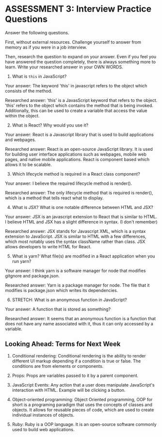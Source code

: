 # ASSESSMENT 3: Interview Practice Questions

Answer the following questions.

First, without external resources. Challenge yourself to answer from memory as if you were in a job interview.

Then, research the question to expand on your answer. Even if you feel you have answered the question completely, there is always something more to learn. Write your researched answer in your OWN WORDS.


1. What is `this` in JavaScript?

  Your answer:
The keyword 'this' in javascript refers to the object which consists of the method.

  Researched answer:
'this' is a JavasScript keyword that refers to the object. 'this' refers to the object which contains the method that is being invoked. Additionally, this can be used to create a variable that access the value within the object.

2. What is React? Why would you use it?

  Your answer:
React is a Javascript library that is used to build applications and webpages.

  Researched answer:
React is an open-source JavaScript library. It is used for building user interface applications such as webpages, mobile web pages, and native mobile applications. React is component based which allows it to be scalable.

3. Which lifecycle method is required in a React class component?

  Your answer:
I believe the required lifecycle method is render().

  Researched answer:
The only lifecycle method that is required is render(), which is a method that tells react what to display.


4. What is JSX? What is one notable difference between HTML and JSX?

  Your answer:
JSX is an javascript extension to React that is similar to HTML. I believe HTML and JSX has a slight difference in syntax. (I don't remember)

  Researched answer:
JSX stands for Javascript XML, which is a syntax extension to JavaScript. JSX is similar to HTML with a few differences, which most notably uses the syntax className rather than class. JSX allows developers to write HTML for React.

5. What is yarn? What file(s) are modified in a React application when you run yarn?

  Your answer:
I think yarn is a software manager for node that modifies gitgnore and package.json.

  Researched answer:
Yarn is a package manager for node. The file that it modifies is package.json which writes its dependencies.


6. STRETCH: What is an anonymous function in JavaScript?

  Your answer:
A function that is stored as something?

  Researched answer:
It seems that an anonymous function is a function that does not have any name associated with it, thus it can only accessed by a variable.


## Looking Ahead: Terms for Next Week

1. Conditional rendering:
Conditional rendering is the ability to render different UI markup depending if a condition is true or false. The conditions are from elements or components.

2. Props:
Props are variables passed to it by a parent component.

3. JavaScript Events:
Any action that a user does manipulate JavaScript's interaction with HTML. Example will be clicking a button.

4. Object-oriented programming:
Object Oriented programming, OOP for short is a programing paradigm that uses the concepts of classes and objects. It allows for reusable pieces of code, which are used to create individual instances of objects.

5. Ruby:
Ruby is a OOP language. It is an open-source software commonly used to build web applications.
